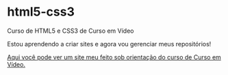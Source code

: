 # html5-css3
Curso de HTML5 e CSS3 de Curso em Vídeo

Estou aprendendo a criar sites e agora vou gerenciar meus repositórios!

<a href="https://matheusgmadruga.github.io/html5-css3/Exerc%C3%ADcios/Ex%2010/android.html">Aqui você pode ver um site meu feito sob orientação do curso de Curso em Vídeo. </a>
